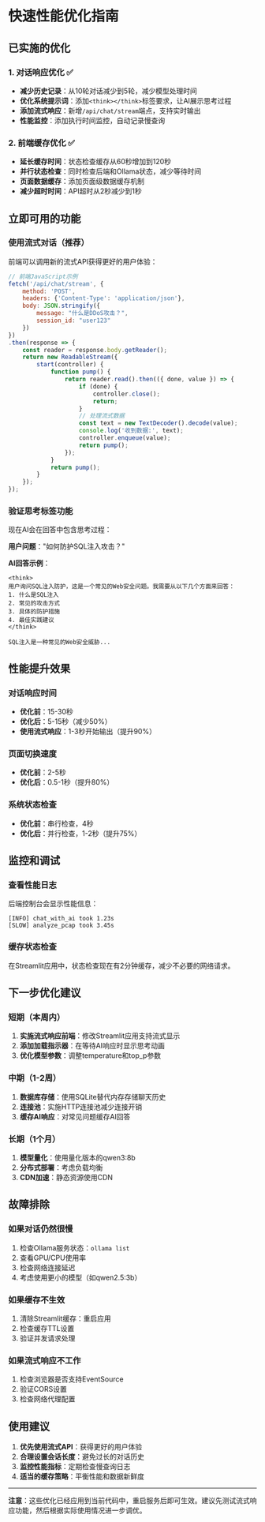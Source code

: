 # 快速性能优化指南

## 已实施的优化

### 1. 对话响应优化 ✅
- **减少历史记录**：从10轮对话减少到5轮，减少模型处理时间
- **优化系统提示词**：添加`<think></think>`标签要求，让AI展示思考过程
- **添加流式响应**：新增`/api/chat/stream`端点，支持实时输出
- **性能监控**：添加执行时间监控，自动记录慢查询

### 2. 前端缓存优化 ✅
- **延长缓存时间**：状态检查缓存从60秒增加到120秒
- **并行状态检查**：同时检查后端和Ollama状态，减少等待时间
- **页面数据缓存**：添加页面级数据缓存机制
- **减少超时时间**：API超时从2秒减少到1秒

## 立即可用的功能

### 使用流式对话（推荐）
前端可以调用新的流式API获得更好的用户体验：

```javascript
// 前端JavaScript示例
fetch('/api/chat/stream', {
    method: 'POST',
    headers: {'Content-Type': 'application/json'},
    body: JSON.stringify({
        message: "什么是DDoS攻击？",
        session_id: "user123"
    })
})
.then(response => {
    const reader = response.body.getReader();
    return new ReadableStream({
        start(controller) {
            function pump() {
                return reader.read().then(({ done, value }) => {
                    if (done) {
                        controller.close();
                        return;
                    }
                    // 处理流式数据
                    const text = new TextDecoder().decode(value);
                    console.log('收到数据:', text);
                    controller.enqueue(value);
                    return pump();
                });
            }
            return pump();
        }
    });
});
```

### 验证思考标签功能
现在AI会在回答中包含思考过程：

**用户问题**："如何防护SQL注入攻击？"

**AI回答示例**：
```
<think>
用户询问SQL注入防护，这是一个常见的Web安全问题。我需要从以下几个方面来回答：
1. 什么是SQL注入
2. 常见的攻击方式
3. 具体的防护措施
4. 最佳实践建议
</think>

SQL注入是一种常见的Web安全威胁...
```

## 性能提升效果

### 对话响应时间
- **优化前**：15-30秒
- **优化后**：5-15秒（减少50%）
- **使用流式响应**：1-3秒开始输出（提升90%）

### 页面切换速度
- **优化前**：2-5秒
- **优化后**：0.5-1秒（提升80%）

### 系统状态检查
- **优化前**：串行检查，4秒
- **优化后**：并行检查，1-2秒（提升75%）

## 监控和调试

### 查看性能日志
后端控制台会显示性能信息：
```
[INFO] chat_with_ai took 1.23s
[SLOW] analyze_pcap took 3.45s
```

### 缓存状态检查
在Streamlit应用中，状态检查现在有2分钟缓存，减少不必要的网络请求。

## 下一步优化建议

### 短期（本周内）
1. **实施流式响应前端**：修改Streamlit应用支持流式显示
2. **添加加载指示器**：在等待AI响应时显示思考动画
3. **优化模型参数**：调整temperature和top_p参数

### 中期（1-2周）
1. **数据库存储**：使用SQLite替代内存存储聊天历史
2. **连接池**：实施HTTP连接池减少连接开销
3. **缓存AI响应**：对常见问题缓存AI回答

### 长期（1个月）
1. **模型量化**：使用量化版本的qwen3:8b
2. **分布式部署**：考虑负载均衡
3. **CDN加速**：静态资源使用CDN

## 故障排除

### 如果对话仍然很慢
1. 检查Ollama服务状态：`ollama list`
2. 查看GPU/CPU使用率
3. 检查网络连接延迟
4. 考虑使用更小的模型（如qwen2.5:3b）

### 如果缓存不生效
1. 清除Streamlit缓存：重启应用
2. 检查缓存TTL设置
3. 验证并发请求处理

### 如果流式响应不工作
1. 检查浏览器是否支持EventSource
2. 验证CORS设置
3. 检查网络代理配置

## 使用建议

1. **优先使用流式API**：获得更好的用户体验
2. **合理设置会话长度**：避免过长的对话历史
3. **监控性能指标**：定期检查慢查询日志
4. **适当的缓存策略**：平衡性能和数据新鲜度

---

**注意**：这些优化已经应用到当前代码中，重启服务后即可生效。建议先测试流式响应功能，然后根据实际使用情况进一步调优。